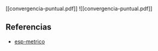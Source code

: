 [[convergencia-puntual.pdf]]
![[convergencia-puntual.pdf]]

## Referencias
- [esp-metrico](./esp-metrico.md)
